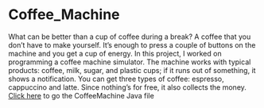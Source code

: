 # Coffee_Machine
What can be better than a cup of coffee during a break? A coffee that you don’t have to make yourself. It’s enough to press a couple of buttons on the machine and you get a cup of energy. In this project, I worked on programming a coffee machine simulator. The machine works with typical products: coffee, milk, sugar, and plastic cups; if it runs out of something, it shows a notification. You can get three types of coffee: espresso, cappuccino and latte. Since nothing’s for free, it also collects the money. 
<br><a href="https://github.com/anishmo99/Coffee_Machine/blob/master/Coffee%20Machine/task/src/machine/CoffeeMachine.java">Click here</a> to go the CoffeeMachine Java file

